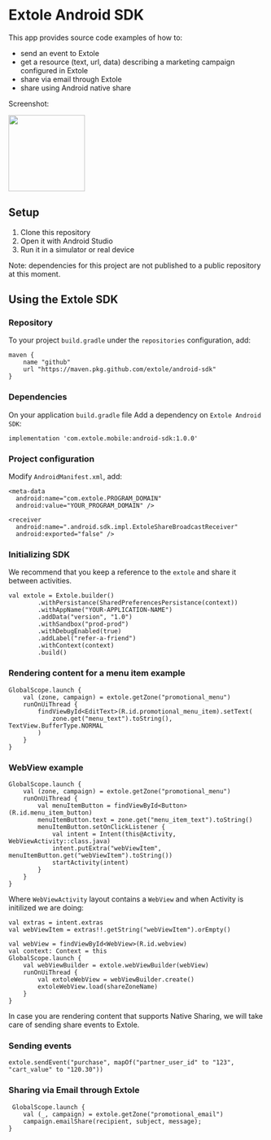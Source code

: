 # Extole Android SDK

This app provides source code examples of how to:
- send an event to Extole
- get a resource (text, url, data) describing a marketing campaign configured in Extole
- share via email through Extole
- share using Android native share

Screenshot:

[<img src="https://user-images.githubusercontent.com/304224/130804856-ee7b5404-4a8d-4975-ad17-85cc0bf6e253.png" width="150">](https://github.com/extole/android-sdk/blob/master/app/src/main/java/com/extole/androidsdk/MainActivity.kt)

## Setup

1. Clone this repository
2. Open it with Android Studio
3. Run it in a simulator or real device

Note: dependencies for this project are not published to a public repository at this moment.

## Using the Extole SDK

### Repository

To your project `build.gradle` under the `repositories` configuration, add:

```
maven {
    name "github"
    url "https://maven.pkg.github.com/extole/android-sdk"
}
```

### Dependencies

On your application `build.gradle` file Add a dependency on `Extole Android SDK`:

```
implementation 'com.extole.mobile:android-sdk:1.0.0'
```

### Project configuration

Modify `AndroidManifest.xml`, add:

```
<meta-data
  android:name="com.extole.PROGRAM_DOMAIN"
  android:value="YOUR_PROGRAM_DOMAIN" />

<receiver
  android:name=".android.sdk.impl.ExtoleShareBroadcastReceiver"
  android:exported="false" />
```

### Initializing SDK
We recommend that you keep a reference to the `extole` and share it between activities.

```
val extole = Extole.builder()
        .withPersistance(SharedPreferencesPersistance(context))
        .withAppName("YOUR-APPLICATION-NAME")
        .addData("version", "1.0")
        .withSandbox("prod-prod")
        .withDebugEnabled(true)
        .addLabel("refer-a-friend")
        .withContext(context)
        .build()
```

### Rendering content for a menu item example

```
GlobalScope.launch {
    val (zone, campaign) = extole.getZone("promotional_menu")
    runOnUiThread {
        findViewById<EditText>(R.id.promotional_menu_item).setText(
            zone.get("menu_text").toString(), TextView.BufferType.NORMAL
        )
    }
}
```

### WebView example

```
GlobalScope.launch {
    val (zone, campaign) = extole.getZone("promotional_menu")
    runOnUiThread {
        val menuItemButton = findViewById<Button>(R.id.menu_item_button)
        menuItemButton.text = zone.get("menu_item_text").toString()
        menuItemButton.setOnClickListener {
            val intent = Intent(this@Activity, WebViewActivity::class.java)
            intent.putExtra("webViewItem", menuItemButton.get("webViewItem").toString())
            startActivity(intent)
        }
    }
}
```

Where `WebViewActivity` layout contains a `WebView` and when Activity is initilized we are doing:

```
val extras = intent.extras
val webViewItem = extras!!.getString("webViewItem").orEmpty()

val webView = findViewById<WebView>(R.id.webview)
val context: Context = this
GlobalScope.launch {
    val webViewBuilder = extole.webViewBuilder(webView)
    runOnUiThread {
        val extoleWebView = webViewBuilder.create()
        extoleWebView.load(shareZoneName)
    }
}
```

In case you are rendering content that supports Native Sharing, we will take care of sending share events to Extole.

### Sending events

```
extole.sendEvent("purchase", mapOf("partner_user_id" to "123", "cart_value" to "120.30"))
```

### Sharing via Email through Extole

```
 GlobalScope.launch {
    val (_, campaign) = extole.getZone("promotional_email")
    campaign.emailShare(recipient, subject, message);
}
```